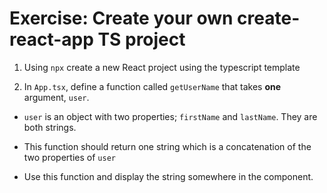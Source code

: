 # Exercise: Create your own create-react-app TS project

1. Using `npx` create a new React project using the typescript template

2. In `App.tsx`, define a function called `getUserName` that takes **one** argument, `user`.

- `user` is an object with two properties; `firstName` and `lastName`. They are both strings.

- This function should return one string which is a concatenation of the two properties of `user`

- Use this function and display the string somewhere in the component.
